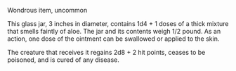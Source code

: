 Wondrous item, uncommon 

This glass jar, 3 inches in diameter, contains 1d4 + 1 doses of a thick mixture that smells faintly of aloe. The jar and its contents weigh 1/2 pound. As an action, one dose of the ointment can be swallowed or applied to the skin. 

The creature that receives it regains 2d8 + 2 hit points, ceases to be poisoned, and is cured of any disease.